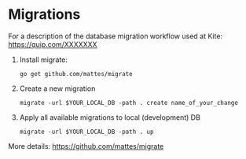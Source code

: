 # Migrations

For a description of the database migration workflow used at Kite: https://quip.com/XXXXXXX

1. Install migrate:

    ```
    go get github.com/mattes/migrate
    ```

2. Create a new migration

	```
    migrate -url $YOUR_LOCAL_DB -path . create name_of_your_change
    ```

3. Apply all available migrations to local (development) DB

	```
    migrate -url $YOUR_LOCAL_DB -path . up
    ```

More details: https://github.com/mattes/migrate
